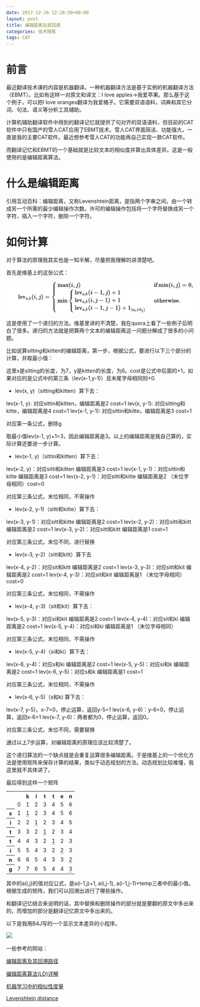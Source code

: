 ```yaml
---
date: 2017-12-26 12:28:50+08:00
layout: post
title: 编辑距离及其回溯
categories: 技术随笔
tags: CAT
---
```


# 前言

最近翻译技术课的内容是机器翻译。一种机器翻译方法是基于实例的机器翻译方法（EBMT）。比如有这样一对原文和译文：I love apples->我爱苹果。那么基于这个例子，可以把I love oranges翻译为我爱橘子。它需要双语语料，词典和其它分词、句法、语义等分析工具辅助。

计算机辅助翻译软件中用到的翻译记忆就提供了句对齐的双语语料，但目前的CAT软件中只有国产的雪人CAT应用了EBMT技术。雪人CAT界面简洁、功能强大，一直是我的主要CAT软件。最近想参考雪人CAT的功能再自己实现一款CAT软件。

而翻译记忆和EBMT的一个基础就是比较文本的相似度并算出具体差异。这是一般使用的是编辑距离算法。

# 什么是编辑距离


引用互动百科：编辑距离，又称Levenshtein距离，是指两个字串之间，由一个转成另一个所需的最少编辑操作次数。许可的编辑操作包括将一个字符替换成另一个字符，插入一个字符，删除一个字符。

# 如何计算

对于算法的原理我其实也是一知半解，尽量把我理解的讲清楚吧。

首先是维基上的这张公式：

![](https://github.com/xulihang/xulihang.github.io/raw/master/album/editdistance/formula.png)

这是使用了一个递归的方法。维基里讲的不清楚，我在quora上看了一些例子后明白了很多。递归的方法就是把算两个文本的编辑距离这一问题分解成了很多的小问题。

比如说算sitting和kitten的编辑距离，第一步，根据公式，要进行以下三个部分的计算，并取最小值：

这里x是sitting的长度，为7，y是kitten的长度，为6。cost是公式中后面的+1，如果对应的是公式中的第三条（lev(x-1,y-1)）且末尾字母相同则+0.

* lev(x, y)（sitting和kitten）算下去：

lev(x-1, y): 对应sittin和kitten，编辑距离是2 cost=1
lev(x, y-1): 对应sitting和kitte，编辑距离是4 cost=1
lev(x-1, y-1): 对应sittin和kitte，编辑距离是3 cost=1

对应第一条公式，删除g

取最小值lev(x-1, y)+1=3，因此编辑距离是3。以上的编辑距离是我自己算的，实际计算还要进一步计算。

* lev(x-1, y)（sittin和kitten）算下去：

lev(x-2, y)：对应sitti和kitten 编辑距离是3 cost=1
lev(x-1, y-1)：对应sittin和kitte 编辑距离是3 cost=1
lev(x-2, y-1)：对应sitti和kitte 编辑距离是2 （末位字母相同）cost=0

对应第三条公式，末位相同，不需操作

* lev(x-2, y-1)（sitti和kitte）算下去：

lev(x-3, y-1)：对应sitt和kitte 编辑距离是2 cost=1
lev(x-2, y-2)：对应sitti和kitt 编辑距离是2 cost=1
lev(x-3, y-2)：对应sitt和kitt 编辑距离是1 cost=1

对应第三条公式，末位不同，进行替换

* lev(x-3, y-2)（sitt和kitt）算下去

lev(x-4, y-2)：对应sit和kitt 编辑距离是2 cost=1
lev(x-3, y-3)：对应sitt和kit 编辑距离是2 cost=1
lev(x-4, y-3)：对应sit和kit 编辑距离是1 （末位字母相同）cost=0

对应第三条公式，末位相同，不需操作

* lev(x-4, y-3)（sit和kit）算下去：

lev(x-5, y-3)：对应si和kit 编辑距离是2  cost=1
lev(x-4, y-4)：对应sit和ki 编辑距离是2  cost=1
lev(x-5, y-4)：对应si和ki 编辑距离是1 （末位字母相同）

对应第三条公式，末位相同，不需操作

* lev(x-5, y-4)（si和ki）算下去：

lev(x-6, y-4)：对应s和ki 编辑距离是2 cost=1
lev(x-5, y-5)：对应si和k 编辑距离是2 cost=1
lev(x-6, y-5)：对应s和k 编辑距离是1 cost=1

对应第三条公式，末位相同，不需操作

* lev(x-6, y-5)（s和k) 算下去：

lev(x-7, y-5)，x-7=0，停止运算，返回y-5=1
lev(x-6, y-6)：y-6=0，停止运算，返回x-6=1
lev(x-7, y-6)：两者都为0，停止运算，返回0。

对应第三条公式，末位不同，需要替换


通过以上7步运算，对编辑距离的原理应该比较清楚了。

这个递归算法的一个缺点就是会重复运算很多编辑距离。于是维基上的一个优化方法是使用矩阵来保存计算的结果，类似于动态规划的方法。动态规划比较难懂，我这里就不具体讲了。

最后得到这样一个矩阵

<p>
<table class="wikitable">
<tbody><tr>
<td></td>
<td></td>
<th>k</th>
<th>i</th>
<th>t</th>
<th>t</th>
<th>e</th>
<th>n</th>
</tr>
<tr>
<td></td>
<td>0</td>
<td>1</td>
<td>2</td>
<td>3</td>
<td>4</td>
<td>5</td>
<td>6</td>
</tr>
<tr>
<th>s</th>
<td>1</td>
<td><span title="substitution of 's' for 'k'" style="border-bottom:1px dotted">1</span></td>
<td>2</td>
<td>3</td>
<td>4</td>
<td>5</td>
<td>6</td>
</tr>
<tr>
<th>i</th>
<td>2</td>
<td>2</td>
<td><span title="'i' equals 'i'" style="border-bottom:1px dotted">1</span></td>
<td>2</td>
<td>3</td>
<td>4</td>
<td>5</td>
</tr>
<tr>
<th>t</th>
<td>3</td>
<td>3</td>
<td>2</td>
<td><span title="'t' equals 't'" style="border-bottom:1px dotted">1</span></td>
<td>2</td>
<td>3</td>
<td>4</td>
</tr>
<tr>
<th>t</th>
<td>4</td>
<td>4</td>
<td>3</td>
<td>2</td>
<td><span title="'t' equals 't'" style="border-bottom:1px dotted">1</span></td>
<td>2</td>
<td>3</td>
</tr>
<tr>
<th>i</th>
<td>5</td>
<td>5</td>
<td>4</td>
<td>3</td>
<td>2</td>
<td><span title="substitution of 'i' for 'e'" style="border-bottom:1px dotted">2</span></td>
<td>3</td>
</tr>
<tr>
<th>n</th>
<td>6</td>
<td>6</td>
<td>5</td>
<td>4</td>
<td>3</td>
<td>3</td>
<td><span title="'n' equals 'n'" style="border-bottom:1px dotted">2</span></td>
</tr>
<tr>
<th>g</th>
<td>7</td>
<td>7</td>
<td>6</td>
<td>5</td>
<td>4</td>
<td>4</td>
<td><span title="insert 'g'" style="border-bottom:1px dotted">3</span></td>
</tr>
</tbody></table>
</p>

其中的a(i,j)的值对应公式，是a(i-1,j)+1, a(i,j-1), a(i-1,j-1)+temp三者中的最小值。根据生成的矩阵，我们可以回溯出进行了哪些操作。

和翻译记忆结合来说明的话，其中替换和删除操作的部分就是要翻的原文中多出来的，而增加的部分是翻译记忆原文中多出来的。

以下是我用B4J写的一个显示文本差异的小程序。

![](http://wx3.sinaimg.cn/mw690/a6938c7aly1fmtcrnuslvj20f40bfdg7.jpg)

一些参考的网站：

[编辑距离及其回溯路径](http://blog.csdn.net/alansede/article/details/48103169)

[编辑距离算法(LD)详解](http://blog.csdn.net/majinfei/article/details/16979049)

[机器学习中的相似性度量](http://www.sigvc.org/bbs/forum.php?mod=viewthread&tid=981)

[Levenshtein distance](https://en.wikipedia.org/wiki/Levenshtein_distance)










